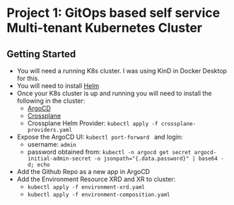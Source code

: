# Project 1: GitOps based self service Multi-tenant Kubernetes Cluster

## Getting Started

* You will need a running K8s cluster. I was using KinD in Docker Desktop for this. 
* You will need to install [Helm](https://helm.sh/)
* Once your K8s cluster is up and running you will need to install the following in the cluster:
   * [ArgoCD](https://argo-cd.readthedocs.io/en/stable/getting_started/)
   * [Crossplane](https://docs.crossplane.io/v2.0/get-started/)
   * Crossplane Helm Provider: `kubectl apply -f crossplane-providers.yaml`
* Expose the ArgoCD UI: `kubectl port-forward ` and login:
  * username: `admin`
  * password obtained from: `kubectl -n argocd get secret argocd-initial-admin-secret -o jsonpath="{.data.password}" | base64 -d; echo`
* Add the Github Repo as a new app in ArgoCD
* Add the Environment Resource XRD and XR to cluster:
  * `kubectl apply -f environment-xrd.yaml`
  * `kubectl apply -f environment-composition.yaml`